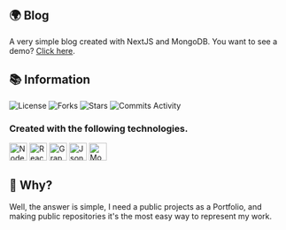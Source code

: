 ## 🌍 Blog

A very simple blog created with NextJS and MongoDB.
You want to see a demo? [Click here](https://blog.isnakebuzz.com).

## 📚 Information

<p>
    <img alt="License" src="https://img.shields.io/github/license/iSnakeBuzz/Blog?style=for-the-badge" />
    <img alt="Forks" src="https://img.shields.io/github/forks/iSnakeBuzz/Blog?style=for-the-badge" />
    <img alt="Stars" src="https://img.shields.io/github/stars/iSnakeBuzz/Blog?style=for-the-badge" />
    <img alt="Commits Activity" src="https://img.shields.io/github/commit-activity/m/iSnakeBuzz/Blog?style=for-the-badge" />
</p>

<div>
    <h3>Created with the following technologies.</h3>
    <p>
        <img height="32px" src="https://i.imgur.com/7L5IHGl.png" alt="NodeJS"/> 
        <img height="32px" src="https://i.imgur.com/mQi1fFq.png" alt="React"/> 
        <img height="32px" src="https://i.imgur.com/rt164XJ.png" alt="GraphQL"/> 
        <img height="32px" src="https://i.imgur.com/JUk3IUv.png" alt="JsonWebToken"/> 
        <img height="32px" src="https://i.imgur.com/55fg4FI.png" alt="MongoDB"/> 
    </p>
</div>

## 🤔 Why?

Well, the answer is simple, I need a public projects as a Portfolio, and making public repositories it's the most easy way to represent my work.
